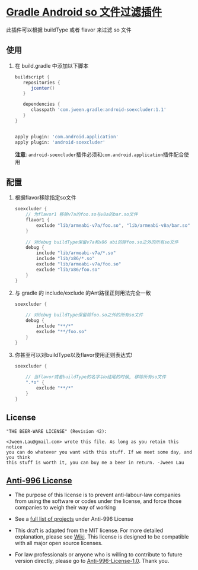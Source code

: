 [Gradle Android so 文件过滤插件](https://github.com/Jween/android-soexcluder)
============================

此插件可以根据 buildType 或者 flavor 来过滤 so 文件


使用
-----

1. 在 build.gradle 中添加以下脚本

    ```groovy
    buildscript {
       repositories {
          jcenter()
       }

       dependencies {
          classpath 'com.jween.gradle:android-soexcluder:1.1'
       }
    }


    apply plugin: 'com.android.application'
    apply plugin: 'android-soexcluder'
    ```
    **注意**: `android-soexcluder`插件必须和`com.android.application`插件配合使用


配置
----

1. 根据flavor移除指定so文件

    ```groovy
    soexcluder {
        // 为flavor1 移除v7a的foo.so与v8a的bar.so文件
        flavor1 {
            exclude "lib/armeabi-v7a/foo.so", "lib/armeabi-v8a/bar.so"
        }
        
        // 对debug buildType保留v7a和x86 abi的除foo.so之外的所有so文件
        debug {
            include "lib/armeabi-v7a/*.so" 
            include "lib/x86/*.so"
            exclude "lib/armeabi-v7a/foo.so"
            exclude "lib/x86/foo.so"
        }
    }
    ```

2. 与 gradle 的 include/exclude 的Ant路径正则用法完全一致

    ```groovy
    soexcluder {
        
        // 对debug buildType保留除foo.so之外的所有so文件
        debug {
            include "**/*" 
            exclude "**/foo.so"
        }
    }
    ```

3. 你甚至可以对buildType以及flavor使用正则表达式!
 
     ```groovy
     soexcluder {
         
         // 当flavor或者buildType的名字以o结尾的时候, 移除所有so文件
         ".*o" {
             exclude "**/*"
         }
     }
     ```

License   
-------   
 
    "THE BEER-WARE LICENSE" (Revision 42):

    <Jween.Lau@gmail.com> wrote this file. As long as you retain this notice
    you can do whatever you want with this stuff. If we meet some day, and you think
    this stuff is worth it, you can buy me a beer in return. -Jween Lau
 

[Anti-996 License](https://github.com/996icu/996.ICU/blob/master/LICENSE)
--------
 
 - The purpose of this license is to prevent anti-labour-law companies from using the software or codes under the license, and force those companies to weigh their way of working
 - See a [full list of projects](https://github.com/996icu/996.ICU/blob/master/awesomelist/README.md) under Anti-996 License
 
 - This draft is adapted from the MIT license. For more detailed explanation, please see [Wiki](https://github.com/kattgu7/996-License-Draft/wiki). This license is designed to be compatible with all major open source licenses.  
 - For law professionals or anyone who is willing to contribute to future version directly, please go to [Anti-996-License-1.0](https://github.com/kattgu7/996-License-Draft). Thank you.